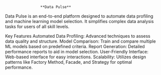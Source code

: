                     **Data Pulse**
Data Pulse is an end-to-end platform designed to automate data profiling and machine learning model selection. It simplifies complex data analysis tasks for users of all skill levels.

Key Features
Automated Data Profiling: Advanced techniques to assess data quality and structure.
Model Comparison: Train and compare multiple ML models based on predefined criteria.
Report Generation: Detailed performance reports to aid in model selection.
User-Friendly Interface: Web-based interface for easy interactions.
Scalability: Utilizes design patterns like Factory Method, Facade, and Strategy for optimal performance.
